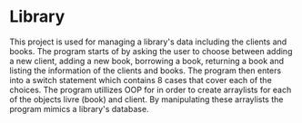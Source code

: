 # Library

 This project is used for managing a library's data including the clients
 and books. The program starts of by asking the user to choose between adding a 
 new client, adding a new book, borrowing a book, returning a book and listing the 
 information of the clients and books. The program then enters into a switch statement 
 which contains 8 cases that cover each of the choices. The program utillizes OOP for
 in order to create arraylists for each of the objects livre (book) and client. By manipulating 
 these arraylists the program mimics a library's database.










